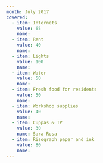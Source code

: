```yaml
---
month: July 2017
covered:
  - item: Internets
    value: 65
    name: 
  - item: Rent
    value: 40
    name: 
  - item: Lights
    value: 100
    name: 
  - item: Water
    value: 50
    name: 
  - item: Fresh food for residents
    value: 50
    name: 
  - item: Workshop supplies
    value: 40
    name: 
  - item: Cuppas & TP
    value: 30
    name: Sara Rosa
  - item: Risograph paper and ink
    value: 80
    name:  
---
```

